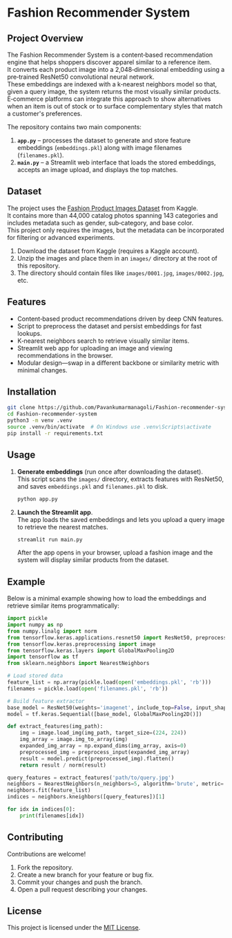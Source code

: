 # Fashion Recommender System

## Project Overview
The Fashion Recommender System is a content‑based recommendation engine that helps shoppers discover apparel similar to a reference item.  
It converts each product image into a 2,048‑dimensional embedding using a pre‑trained ResNet50 convolutional neural network.  
These embeddings are indexed with a k‑nearest neighbors model so that, given a query image, the system returns the most visually similar products.  
E‑commerce platforms can integrate this approach to show alternatives when an item is out of stock or to surface complementary styles that match a customer's preferences.

The repository contains two main components:
1. **`app.py`** – processes the dataset to generate and store feature embeddings (`embeddings.pkl`) along with image filenames (`filenames.pkl`).
2. **`main.py`** – a Streamlit web interface that loads the stored embeddings, accepts an image upload, and displays the top matches.

## Dataset
The project uses the [Fashion Product Images Dataset](https://www.kaggle.com/datasets/paramaggarwal/fashion-product-images-dataset) from Kaggle.  
It contains more than 44,000 catalog photos spanning 143 categories and includes metadata such as gender, sub‑category, and base color.  
This project only requires the images, but the metadata can be incorporated for filtering or advanced experiments.

1. Download the dataset from Kaggle (requires a Kaggle account).
2. Unzip the images and place them in an `images/` directory at the root of this repository.
3. The directory should contain files like `images/0001.jpg`, `images/0002.jpg`, etc.

## Features
- Content‑based product recommendations driven by deep CNN features.
- Script to preprocess the dataset and persist embeddings for fast lookups.
- K‑nearest neighbors search to retrieve visually similar items.
- Streamlit web app for uploading an image and viewing recommendations in the browser.
- Modular design—swap in a different backbone or similarity metric with minimal changes.

## Installation
```bash
git clone https://github.com/Pavankumarmanagoli/Fashion-recommender-system.git
cd Fashion-recommender-system
python3 -m venv .venv
source .venv/bin/activate  # On Windows use .venv\Scripts\activate
pip install -r requirements.txt
```

## Usage
1. **Generate embeddings** (run once after downloading the dataset).  
   This script scans the `images/` directory, extracts features with ResNet50, and saves `embeddings.pkl` and `filenames.pkl` to disk.
   ```bash
   python app.py
   ```
2. **Launch the Streamlit app**.  
   The app loads the saved embeddings and lets you upload a query image to retrieve the nearest matches.
   ```bash
   streamlit run main.py
   ```
   After the app opens in your browser, upload a fashion image and the system will display similar products from the dataset.

## Example
Below is a minimal example showing how to load the embeddings and retrieve similar items programmatically:
```python
import pickle
import numpy as np
from numpy.linalg import norm
from tensorflow.keras.applications.resnet50 import ResNet50, preprocess_input
from tensorflow.keras.preprocessing import image
from tensorflow.keras.layers import GlobalMaxPooling2D
import tensorflow as tf
from sklearn.neighbors import NearestNeighbors

# Load stored data
feature_list = np.array(pickle.load(open('embeddings.pkl', 'rb')))
filenames = pickle.load(open('filenames.pkl', 'rb'))

# Build feature extractor
base_model = ResNet50(weights='imagenet', include_top=False, input_shape=(224, 224, 3))
model = tf.keras.Sequential([base_model, GlobalMaxPooling2D()])

def extract_features(img_path):
    img = image.load_img(img_path, target_size=(224, 224))
    img_array = image.img_to_array(img)
    expanded_img_array = np.expand_dims(img_array, axis=0)
    preprocessed_img = preprocess_input(expanded_img_array)
    result = model.predict(preprocessed_img).flatten()
    return result / norm(result)

query_features = extract_features('path/to/query.jpg')
neighbors = NearestNeighbors(n_neighbors=5, algorithm='brute', metric='euclidean')
neighbors.fit(feature_list)
indices = neighbors.kneighbors([query_features])[1]

for idx in indices[0]:
    print(filenames[idx])
```

## Contributing
Contributions are welcome!
1. Fork the repository.
2. Create a new branch for your feature or bug fix.
3. Commit your changes and push the branch.
4. Open a pull request describing your changes.

## License
This project is licensed under the [MIT License](LICENSE).

